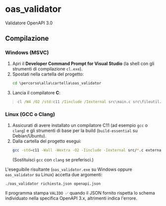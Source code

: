 # oas_validator

Validatore OpenAPI 3.0

## Compilazione

### Windows (MSVC)
1. Apri il **Developer Command Prompt for Visual Studio** (la shell con gli strumenti di compilazione `cl.exe`).
2. Spostati nella cartella del progetto:
   ```cmd
   cd \percorso\alla\cartella\oas_validator
   ```
3. Lancia il compilatore **C**:
> ```cmd
> cl /W4 /O2 /std:c11 /Iinclude /Iexternal src\main.c src\fileutil.c src\oas_extract.c src\jsonschema.c external\cJSON.c /Fe:oas_validator.exe
> ```

### Linux (GCC o Clang)
1. Assicurati di avere installato un compilatore C11 (ad esempio `gcc` o `clang`) e gli strumenti di base per la build (`build-essential` su Debian/Ubuntu).
2. Dalla cartella del progetto esegui:
   ```bash
   gcc -std=c11 -Wall -Wextra -O2 -Iinclude -Iexternal src/*.c external/cJSON.c -o oas_validator
   ```
   (Sostituisci `gcc` con `clang` se preferisci.)

L'eseguibile risultante (`oas_validator.exe` su Windows oppure `oas_validator` su Linux) accetta due argomenti:

```bash
./oas_validator richiesta.json openapi.json
```

Il programma stampa `VALIDO ✅` quando il JSON fornito rispetta lo schema individuato nella specifica OpenAPI 3.x, altrimenti indica l'errore.
